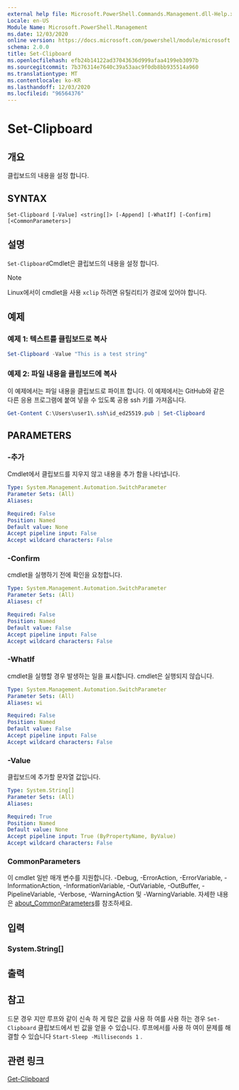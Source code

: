 ```yaml
---
external help file: Microsoft.PowerShell.Commands.Management.dll-Help.xml
Locale: en-US
Module Name: Microsoft.PowerShell.Management
ms.date: 12/03/2020
online version: https://docs.microsoft.com/powershell/module/microsoft.powershell.management/set-clipboard?view=powershell-7&WT.mc_id=ps-gethelp
schema: 2.0.0
title: Set-Clipboard
ms.openlocfilehash: efb24b14122ad37043636d999afaa4199eb3097b
ms.sourcegitcommit: 7b376314e7640c39a53aac9f0db8bb935514a960
ms.translationtype: MT
ms.contentlocale: ko-KR
ms.lasthandoff: 12/03/2020
ms.locfileid: "96564376"
---
```

# Set-Clipboard

## 개요
클립보드의 내용을 설정 합니다.

## SYNTAX

```
Set-Clipboard [-Value] <string[]> [-Append] [-WhatIf] [-Confirm] [<CommonParameters>]
```

## 설명

`Set-Clipboard`Cmdlet은 클립보드의 내용을 설정 합니다.

> [!NOTE]
> Linux에서이 cmdlet을 사용 `xclip` 하려면 유틸리티가 경로에 있어야 합니다.

## 예제

### 예제 1: 텍스트를 클립보드로 복사

```powershell
Set-Clipboard -Value "This is a test string"
```

### 예제 2: 파일 내용을 클립보드에 복사

이 예제에서는 파일 내용을 클립보드로 파이프 합니다. 이 예제에서는 GitHub와 같은 다른 응용 프로그램에 붙여 넣을 수 있도록 공용 ssh 키를 가져옵니다.

```powershell
Get-Content C:\Users\user1\.ssh\id_ed25519.pub | Set-Clipboard
```

## PARAMETERS

### -추가

Cmdlet에서 클립보드를 지우지 않고 내용을 추가 함을 나타냅니다.

```yaml
Type: System.Management.Automation.SwitchParameter
Parameter Sets: (All)
Aliases:

Required: False
Position: Named
Default value: None
Accept pipeline input: False
Accept wildcard characters: False
```

### -Confirm

cmdlet을 실행하기 전에 확인을 요청합니다.

```yaml
Type: System.Management.Automation.SwitchParameter
Parameter Sets: (All)
Aliases: cf

Required: False
Position: Named
Default value: False
Accept pipeline input: False
Accept wildcard characters: False
```

### -WhatIf

cmdlet을 실행할 경우 발생하는 일을 표시합니다. cmdlet은 실행되지 않습니다.

```yaml
Type: System.Management.Automation.SwitchParameter
Parameter Sets: (All)
Aliases: wi

Required: False
Position: Named
Default value: False
Accept pipeline input: False
Accept wildcard characters: False
```

### -Value

클립보드에 추가할 문자열 값입니다.

```yaml
Type: System.String[]
Parameter Sets: (All)
Aliases:

Required: True
Position: Named
Default value: None
Accept pipeline input: True (ByPropertyName, ByValue)
Accept wildcard characters: False
```

### CommonParameters

이 cmdlet 일반 매개 변수를 지원합니다. -Debug, -ErrorAction, -ErrorVariable, -InformationAction, -InformationVariable, -OutVariable, -OutBuffer, -PipelineVariable, -Verbose, -WarningAction 및 -WarningVariable. 자세한 내용은 [about_CommonParameters](https://go.microsoft.com/fwlink/?LinkID=113216)를 참조하세요.

## 입력

### System.String[]

## 출력

## 참고

드문 경우 지만 루프와 같이 신속 하 게 많은 값을 사용 하 여를 사용 하는 경우 `Set-Clipboard` 클립보드에서 빈 값을 얻을 수 있습니다. 루프에서를 사용 하 여이 문제를 해결할 수 있습니다 `Start-Sleep -Milliseconds 1` .

## 관련 링크

[Get-Clipboard](Get-Clipboard.md)
